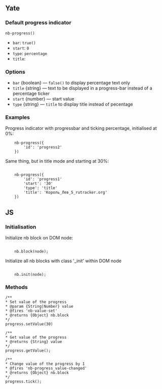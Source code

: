 ## Yate

### Default progress indicator

    nb-progress()
    
* `bar`: `true()`
* `start`: `0`
* `type`: `percentage`
* `title`: ` `

### Options

* `bar` {boolean} — `false()` to display percentage text only
* `title` {string} — text to be displayed in a progress-bar instead of a percentage ticker
* `start` {number} — start value
* `type` {string} — `title` to display title instead of pecentage

### Examples

Progress indicator with progressbar and ticking percentage, initialised at 0%:

```
    nb-progress({
        'id': 'progress2'
    })

```

Same thing, but in title mode and starting at 30%:

```

    nb-progress({
        'id': 'progress1'
        'start': '30'
        'type': 'title'
        'title': 'Король_Лев_5_rutracker.org'
    })

```

## JS

### Initialisation

Initialize nb block on DOM node:
```

    nb.block(node);

```

Initialize all nb blocks with class '_init' within DOM node

```

    nb.init(node);

```

### Methods


```
/**
* Set value of the progress
* @param {String|Number} value
* @fires 'nb-value-set'
* @returns {Object} nb.block
*/
progress.setValue(30)

/**
* Get value of the progress
* @returns {String} value
*/
progress.getValue();

/**
* Change value of the progress by 1
* @fires 'nb-progress_value-changed'
* @returns {Object} nb.block
*/
progress.tick();
```